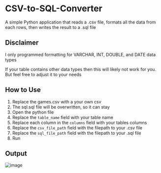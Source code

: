 # CSV-to-SQL-Converter
A simple Python application that reads a .csv file, formats all the data from each rows, then writes the result to a .sql file

## Disclaimer
I only programmed formatting for VARCHAR, INT, DOUBLE, and DATE data types

If your table contains other data types then this will likely not work for you. But feel free to adjust it to your needs

## How to Use
1. Replace the games.csv with a your own csv
2. The sql.sql file will be overwritten, so it can stay
3. Open the python file
4. Replace the ``table_name`` field with your table name
5. Replace each column in the ``columns`` field with your tables columns
6. Replace the ``csv_file_path`` field with the filepath to your .csv file
7. Replace the ``sql_file_path`` field with the filepath to your .sql file
8. Run

## Output
![image](https://github.com/jnordst/CSV-to-SQL-Converter/assets/12515630/be6b21a2-0760-47a5-bc40-1afb889f2e5c)
